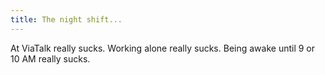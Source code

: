 ```yaml
---
title: The night shift...
---
```


At ViaTalk really sucks. Working alone really sucks. Being awake until 9 or 10
AM really sucks.
